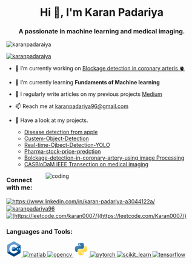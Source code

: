 <h1 align="center">Hi 👋, I'm Karan Padariya</h1>
<h3 align="center">A passionate in machine learning and medical imaging.</h3>


<p align="left"> <img src="https://komarev.com/ghpvc/?username=karanpadaraiya&label=Profile%20views&color=0e75b6&style=flat" alt="karanpadaraiya" /> </p>

<p align="left"> <a href="https://github.com/ryo-ma/github-profile-trophy"><img src="https://github-profile-trophy.vercel.app/?username=karanpadaraiya" alt="karanpadaraiya" /></a> </p>

- 🔭 I’m currently working on [Blockage detection in coronary arteris 🫀](https://github.com/KaranPadaraiya/Blockage_Detection)

- 🌱 I’m currently learning **Fundaments of Machine learning**

- 📝 I regularly write articles on my previous projects [Medium](https://medium.com/@karanpadariya96)

- 📫 Reach me at karanpadariya96@gmail.com
  
- 🎯 Have a look at my projects.
  - [Disease detection from apple](https://github.com/KaranPadaraiya/Disease-detection-from-apple?tab=readme-ov-file#disease-detection-in-apple-using-image-processing-techniques)
  - [Custem-Object-Detection](https://github.com/KaranPadaraiya/Custem-Object-Detection)
  - [Real-time-Ojbect-Detection-YOLO](https://github.com/KaranPadaraiya/Ojbect-Detection)
  - [Pharma-stock-price-predction](https://github.com/KaranPadaraiya/Pharma-stock-price-predction/tree/master#readme)
  - [Bolckage-detection-in-coronary-artery-using image Processing](https://github.com/KaranPadaraiya/Bolckage-detection-in-coronary-artery-of-hart)
  - [CASBloDaM IEEE Transection on medical imaging](https://github.com/KaranPadaraiya/Blockage_Detection)
    
<img align="right" alt="coding" width="400" src="https://media2.giphy.com/media/v1.Y2lkPTc5MGI3NjExZ2M5cGJ0MXptOXR2c2ZwZm1ibWV3dWhtbW5oYXAwdml6bzk2aGZ4aCZlcD12MV9pbnRlcm5hbF9naWZfYnlfaWQmY3Q9Zw/eeL6lB9x9ZfeLiy1Nh/giphy.gif">


<h3 align="left">Connect with me:</h3>
<p align="left">
<a href="https://linkedin.com/in/https://www.linkedin.com/in/karan-padariya-a3044122a/" target="blank"><img align="center" src="https://raw.githubusercontent.com/rahuldkjain/github-profile-readme-generator/master/src/images/icons/Social/linked-in-alt.svg" alt="https://www.linkedin.com/in/karan-padariya-a3044122a/" height="30" width="40" /></a>
<a href="https://medium.com/@karanpadariya96/" target="blank"><img align="center" src="https://raw.githubusercontent.com/rahuldkjain/github-profile-readme-generator/master/src/images/icons/Social/medium.svg" alt="karanpadariya96" height="30" width="40" /></a>
<a href="https://leetcode.com/karan0007/" target="blank"><img align="center" src="https://raw.githubusercontent.com/rahuldkjain/github-profile-readme-generator/master/src/images/icons/Social/leet-code.svg" alt="[https://leetcode.com/karan0007/](https://leetcode.com/Karan0007/)" height="30" width="40" /></a>
</p>

<h3 align="left">Languages and Tools:</h3>
<p align="left"> <a href="https://www.w3schools.com/cpp/" target="_blank" rel="noreferrer"> <img src="https://raw.githubusercontent.com/devicons/devicon/master/icons/cplusplus/cplusplus-original.svg" alt="cplusplus" width="40" height="40"/> </a> <a href="https://www.mathworks.com/" target="_blank" rel="noreferrer"> <img src="https://upload.wikimedia.org/wikipedia/commons/2/21/Matlab_Logo.png" alt="matlab" width="40" height="40"/> </a> <a href="https://opencv.org/" target="_blank" rel="noreferrer"> <img src="https://www.vectorlogo.zone/logos/opencv/opencv-icon.svg" alt="opencv" width="40" height="40"/> </a> <a href="https://www.python.org" target="_blank" rel="noreferrer"> <img src="https://raw.githubusercontent.com/devicons/devicon/master/icons/python/python-original.svg" alt="python" width="40" height="40"/> </a> <a href="https://pytorch.org/" target="_blank" rel="noreferrer"> <img src="https://www.vectorlogo.zone/logos/pytorch/pytorch-icon.svg" alt="pytorch" width="40" height="40"/> </a> <a href="https://scikit-learn.org/" target="_blank" rel="noreferrer"> <img src="https://upload.wikimedia.org/wikipedia/commons/0/05/Scikit_learn_logo_small.svg" alt="scikit_learn" width="40" height="40"/> </a> <a href="https://www.tensorflow.org" target="_blank" rel="noreferrer"> <img src="https://www.vectorlogo.zone/logos/tensorflow/tensorflow-icon.svg" alt="tensorflow" width="40" height="40"/> </a> </p>

<!---<p><img align="left" src="https://github-readme-stats.vercel.app/api/top-langs?username=karanpadaraiya&show_icons=true&locale=en&layout=compact" alt="karanpadaraiya" /></p>

<p>&nbsp;<img align="center" src="https://github-readme-stats.vercel.app/api?username=karanpadaraiya&show_icons=true&locale=en" alt="karanpadaraiya" /></p>

<p><img align="center" src="https://github-readme-streak-stats.herokuapp.com/?user=karanpadaraiya&" alt="karanpadaraiya" /></p>
-->
